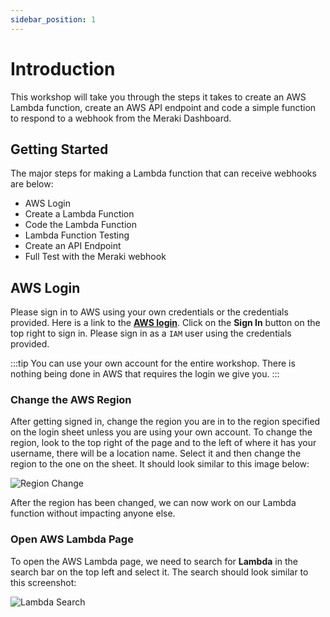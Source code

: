 ```yaml
---
sidebar_position: 1
---
```


# Introduction

This workshop will take you through the steps it takes to create an AWS Lambda function, create an AWS API endpoint and code a simple function to respond to a webhook from the Meraki Dashboard.

## Getting Started

The major steps for making a Lambda function that can receive webhooks are below:

- AWS Login
- Create a Lambda Function
- Code the Lambda Function
- Lambda Function Testing
- Create an API Endpoint
- Full Test with the Meraki webhook

## AWS Login

Please sign in to AWS using your own credentials or the credentials provided. Here is a link to the **[AWS login](https://aws.amazon.com/)**. Click on the **Sign In** button on the top right to sign in. Please sign in as a `IAM` user using the credentials provided.

:::tip
You can use your own account for the entire workshop. There is nothing being done in AWS that requires the login we give you.
:::

### Change the AWS Region

After getting signed in, change the region you are in to the region specified on the login sheet unless you are using your own account. To change the region, look to the top right of the page and to the left of where it has your username, there will be a location name. Select it and then change the region to the one on the sheet. It should look similar to this image below:

![Region Change](../static/img/region-change.png)

After the region has been changed, we can now work on our Lambda function without impacting anyone else.

### Open AWS Lambda Page

To open the AWS Lambda page, we need to search for **Lambda** in the search bar on the top left and select it. The search should look similar to this screenshot:

![Lambda Search](../static/img/lambda-search.png)

